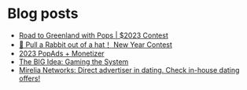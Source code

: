 # Blog posts
<!-- BLOG-POST-LIST:START -->
- [Road to Greenland with Pops | $2023 Contest](https://afflift.com/f/threads/road-to-greenland-with-pops-2023-contest.10201/)
- [🐰 Pull a Rabbit out of a hat！ New Year Contest](https://afflift.com/f/threads/%F0%9F%90%B0-pull-a-rabbit-out-of-a-hat%EF%BC%81-new-year-contest.10192/)
- [2023 PopAds + Monetizer](https://afflift.com/f/threads/2023-popads-monetizer.10185/)
- [The BIG Idea: Gaming the System](https://afflift.com/f/threads/the-big-idea-gaming-the-system.10268/)
- [Mirelia Networks: Direct advertiser in dating. Check in-house dating offers!](https://afflift.com/f/threads/mirelia-networks-direct-advertiser-in-dating-check-in-house-dating-offers.10022/)
<!-- BLOG-POST-LIST:END -->
